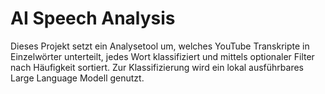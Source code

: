 # AI Speech Analysis

Dieses Projekt setzt ein Analysetool um, welches YouTube Transkripte in Einzelwörter unterteilt, jedes Wort klassifiziert und mittels optionaler Filter nach Häufigkeit sortiert. Zur Klassifizierung wird ein lokal ausführbares Large Language Modell genutzt.
